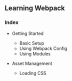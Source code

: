 ## Learning Webpack

### Index
* Getting Started
    - Basic Setup
    - Using Webpack Config
    - Using Modules

* Asset Management
    - Loading CSS
